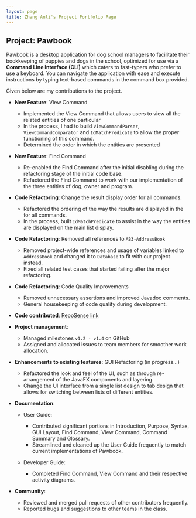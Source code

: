 ```yaml
---
layout: page
title: Zhang Anli's Project Portfolio Page
---
```


## Project: Pawbook

Pawbook is a desktop application for dog school managers to facilitate their bookkeeping of puppies and dogs in the
school, optimized for use via a **Command Line Interface (CLI)** which caters to fast-typers who prefer to use a keyboard.
You can navigate the application with ease and execute instructions by typing text-based commands in the command box provided.

Given below are my contributions to the project.

* **New Feature**: View Command
  * Implemented the View Command that allows users to view all the related entities of one particular
  * In the process, I had to build `ViewCommandParser`, `ViewCommandComparator` and `IdMatchPredicate` to allow the proper functioning of this command.
  * Determined the order in which the entities are presented

* **New Feature**: Find Command
  * Re-enabled the Find Command after the initial disabling during the refactoring stage of the initial code base.
  * Refactored the Find Command to work with our implementation of the three entities of dog, owner and program.

* **Code Refactoring**: Change the result display order for all commands.
  * Refactored the ordering of the way the results are displayed in the for all commands.
  * In the process, built `IdMatchPredicate` to assist in the way the entities are displayed on the main list display.

* **Code Refactoring**: Removed all references to `AB3-AddressBook`
  * Removed project-wide references and usage of variables linked to `AddressBook` and changed it to `Database` to fit with our project instead.
  * Fixed all related test cases that started failing after the major refactoring.

* **Code Refactoring**: Code Quality Improvements
  * Removed unnecessary assertions and improved Javadoc comments.
  * General housekeeping of code quality during development.

* **Code contributed**: [RepoSense link](https://nus-cs2103-ay2021s2.github.io/tp-dashboard/?search=&sort=groupTitle&sortWithin=title&since=2021-02-19&timeframe=commit&mergegroup=&groupSelect=groupByRepos&breakdown=false&tabOpen=true&tabType=authorship&tabAuthor=ZhangAnli&tabRepo=AY2021S2-CS2103T-T10-1%2Ftp%5Bmaster%5D&authorshipIsMergeGroup=false&authorshipFileTypes=docs)

* **Project management**:
    * Managed milestones `v1.2 - v1.4` on GitHub
    * Assigned and allocated issues to team members for smoother work allocation.

* **Enhancements to existing features**: GUI Refactoring (in progress...)
  * Refactored the look and feel of the UI, such as through re-arrangement of the JavaFX components and layering.
  * Change the UI interface from a single list design to tab design that allows for switching between lists of different entities.

* **Documentation**:
  * User Guide:
    * Contributed significant portions in Introduction, Purpose, Syntax, GUI Layout, Find Command, View Command, Command Summary and Glossary.
    * Streamlined and cleaned up the User Guide frequently to match current implementations of Pawbook.

  * Developer Guide:
    * Completed Find Command, View Command and their respective activity diagrams.

* **Community**:
  * Reviewed and merged pull requests of other contributors frequently.
  * Reported bugs and suggestions to other teams in the class.
